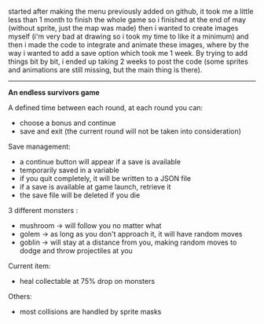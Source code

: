 started after making the menu previously added on github, it took me a little less than 1 month to finish the whole game so i finished at the end of may (without sprite, just the map was made) then i wanted to create images myself (i'm very bad at drawing so i took my time to like it a minimum) and then i made the code to integrate and animate these images, where by the way i wanted to add a save option which took me 1 week. By trying to add things bit by bit, i ended up taking 2 weeks to post the code (some sprites and animations are still missing, but the main thing is there).

_________________________________

**An endless survivors game**

A defined time between each round, at each round you can:
- choose a bonus and continue
- save and exit (the current round will not be taken into consideration)
 
Save management:
- a continue button will appear if a save is available
- temporarily saved in a variable
- if you quit completely, it will be written to a JSON file
- if a save is available at game launch, retrieve it
- the save file will be deleted if you die
 
3 different monsters : 
- mushroom -> will follow you no matter what
- golem -> as long as you don't approach it, it will have random moves
- goblin -> will stay at a distance from you, making random moves to dodge and throw projectiles at you
 
Current item:
- heal collectable at 75% drop on monsters
    
Others:
- most collisions are handled by sprite masks
